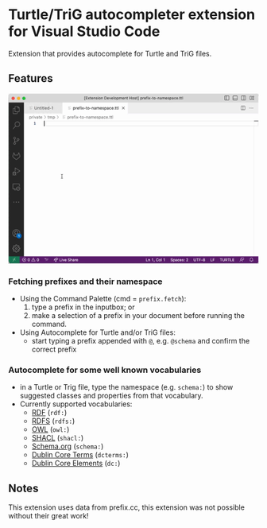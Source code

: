 # Turtle/TriG autocompleter extension for Visual Studio Code

Extension that provides autocomplete for Turtle and TriG files.

## Features

![Demo](https://raw.githubusercontent.com/mightymax/prefix-to-namespace/main/static/preview.gif)

### Fetching prefixes and their namespace

- Using the Command Palette (cmd = `prefix.fetch`):
  1. type a prefix in the inputbox; or
  2. make a selection of a prefix in your document before running the command.
- Using Autocomplete for Turtle and/or TriG files:
  - start typing a prefix appended with `@`, e.g. `@schema` and confirm the correct prefix

### Autocomplete for some well known vocabularies
- in a Turtle or Trig file, type the namespace (e.g. `schema:`) to show suggested classes and properties from that vocabulary. 
- Currently supported vocabularies:
  - [RDF](https://www.w3.org/2000/01/rdf-schema#) (`rdf:`)
  - [RDFS](https://www.w3.org/1999/02/22-rdf-syntax-ns#) (`rdfs:`)
  - [OWL](https://www.w3.org/TR/owl2-syntax/) (`owl:`)
  - [SHACL](https://www.w3.org/TR/shacl/) (`shacl:`)
  - [Schema.org](https://schema.org/) (`schema:`)
  - [Dublin Core Terms](https://www.dublincore.org/specifications/dublin-core/dcmi-terms/) (`dcterms:`)
  - [Dublin Core Elements](https://www.dublincore.org/specifications/dublin-core/dcmi-terms/) (`dc:`)

## Notes
This extension uses data from prefix.cc, this extension was not possible without their great work! 